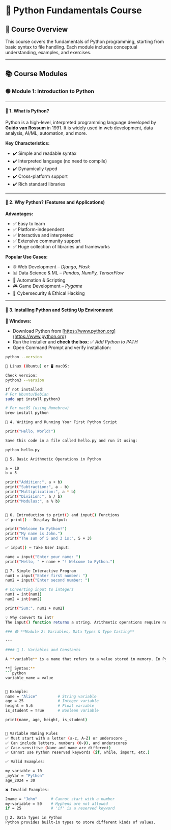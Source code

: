 # 📘 Python Fundamentals Course

## 📌 Course Overview
This course covers the fundamentals of Python programming, starting from basic syntax to file handling. Each module includes conceptual understanding, examples, and exercises.

---

## 📚 Course Modules

### 🟢 **Module 1: Introduction to Python**

---

#### 🔹 1. What is Python?

Python is a high-level, interpreted programming language developed by **Guido van Rossum** in 1991. It is widely used in web development, data analysis, AI/ML, automation, and more.

**Key Characteristics:**
- ✔️ Simple and readable syntax
- ✔️ Interpreted language (no need to compile)
- ✔️ Dynamically typed
- ✔️ Cross-platform support
- ✔️ Rich standard libraries

---

#### 🔹 2. Why Python? (Features and Applications)

**Advantages:**
- ✅ Easy to learn
- ✅ Platform-independent
- ✅ Interactive and interpreted
- ✅ Extensive community support
- ✅ Huge collection of libraries and frameworks

**Popular Use Cases:**
- 🌐 Web Development – *Django, Flask*
- 📊 Data Science & ML – *Pandas, NumPy, TensorFlow*
- 🤖 Automation & Scripting
- 🎮 Game Development – *Pygame*
- 🔐 Cybersecurity & Ethical Hacking

---

#### 🔹 3. Installing Python and Setting Up Environment

**🔧 Windows:**
- Download Python from [https://www.python.org](https://www.python.org)
- Run the installer and **check the box**: ✅ *Add Python to PATH*
- Open Command Prompt and verify installation:

```bash
python --version

🐧 Linux (Ubuntu) or 🖥️ macOS:

Check version:
python3 --version

If not installed:
# For Ubuntu/Debian
sudo apt install python3

# For macOS (using Homebrew)
brew install python

🔹 4. Writing and Running Your First Python Script

print("Hello, World!")

Save this code in a file called hello.py and run it using:

python hello.py

🔹 5. Basic Arithmetic Operations in Python

a = 10
b = 5

print("Addition:", a + b)
print("Subtraction:", a - b)
print("Multiplication:", a * b)
print("Division:", a / b)
print("Modulus:", a % b)


🔹 6. Introduction to print() and input() Functions
✅ print() – Display Output:

print("Welcome to Python!")
print("My name is John.")
print("The sum of 5 and 3 is:", 5 + 3)

✅ input() – Take User Input:

name = input("Enter your name: ")
print("Hello, " + name + "! Welcome to Python.")

🔹 7. Simple Interactive Program
num1 = input("Enter first number: ")
num2 = input("Enter second number: ")

# Converting input to integers
num1 = int(num1)
num2 = int(num2)

print("Sum:", num1 + num2)

💡 Why convert to int?
The input() function returns a string. Arithmetic operations require numeric types like int or float.

### 🟢 **Module 2: Variables, Data Types & Type Casting**

---

#### 🔹 1. Variables and Constants

A **variable** is a name that refers to a value stored in memory. In Python, variables are dynamically created when a value is assigned.

**🔧 Syntax:**
```python
variable_name = value


🧪 Example:
name = "Alice"         # String variable
age = 25               # Integer variable
height = 5.6           # Float variable
is_student = True      # Boolean variable

print(name, age, height, is_student)


🔹 Variable Naming Rules
✅ Must start with a letter (a-z, A-Z) or underscore _
✅ Can include letters, numbers (0-9), and underscores
✅ Case-sensitive (Name and name are different)
✅ Cannot use Python reserved keywords (if, while, import, etc.)

✅ Valid Examples:

my_variable = 10
_myVar = "Python"
age_2024 = 30

❌ Invalid Examples:

2name = "John"      # Cannot start with a number
my-variable = 50    # Hyphens are not allowed
if = 25             # 'if' is a reserved keyword

🔹 2. Data Types in Python
Python provides built-in types to store different kinds of values.

